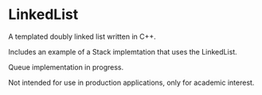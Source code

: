 # LinkedList
A templated doubly linked list written in C++.

Includes an example of a Stack implemtation that uses the LinkedList.

Queue implementation in progress.

Not intended for use in production applications, only for academic interest.
